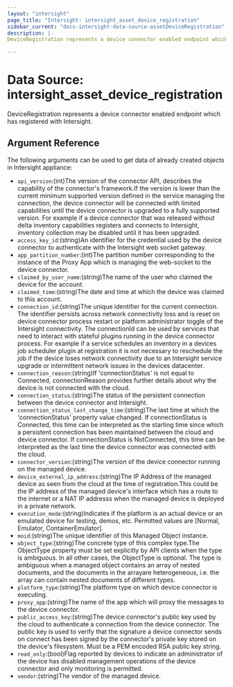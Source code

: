 ```yaml
---
layout: "intersight"
page_title: "Intersight: intersight_asset_device_registration"
sidebar_current: "docs-intersight-data-source-assetDeviceRegistration"
description: |-
DeviceRegistration represents a device connector enabled endpoint which has registered with Intersight.

---
```


# Data Source: intersight_asset_device_registration
DeviceRegistration represents a device connector enabled endpoint which has registered with Intersight.

## Argument Reference
The following arguments can be used to get data of already created objects in Intersight appliance:
* `api_version`:(int)The version of the connector API, describes the capability of the connector's framework.If the version is lower than the current minimum supported version defined in the service managing the connection, the device connector will be connected with limited capabilities until the device connector is upgraded to a fully supported version. For example if a device connector that was released without delta inventory capabilities registers and connects to Intersight, inventory collection may be disabled until it has been upgraded.
* `access_key_id`:(string)An identifier for the credential used by the device connector to authenticate with the Intersight web socket gateway.
* `app_partition_number`:(int)The partition number corresponding to the instance of the Proxy App which is managing the web-socket to the device connector.
* `claimed_by_user_name`:(string)The name of the user who claimed the device for the account.
* `claimed_time`:(string)The date and time at which the device was claimed to this account.
* `connection_id`:(string)The unique identifier for the current connection. The identifier persists across network connectivity loss and is reset on device connector process restart or platform administrator toggle of the Intersight connectivity. The connectionId can be used by services that need to interact with stateful plugins running in the device connector process. For example if a service schedules an inventory in a devices job scheduler plugin at registration it is not necessary to reschedule the job if the device loses network connectivity due to an Intersight service upgrade or intermittent network issues in the devices datacenter.
* `connection_reason`:(string)If 'connectionStatus' is not equal to Connected, connectionReason provides further details about why the device is not connected with the cloud.
* `connection_status`:(string)The status of the persistent connection between the device connector and Intersight.
* `connection_status_last_change_time`:(string)The last time at which the 'connectionStatus' property value changed. If connectionStatus is Connected, this time can be interpreted as the starting time since which a persistent connection has been maintained between the cloud and device connector. If connectionStatus is NotConnected, this time can be interpreted as the last time the device connector was connected with the cloud.
* `connector_version`:(string)The version of the device connector running on the managed device.
* `device_external_ip_address`:(string)The IP Address of the managed device as seen from the cloud at the time of registration.This could be the IP address of the managed device's interface which has a route to the internet or a NAT IP addresss when the managed device is deployed in a private network.
* `execution_mode`:(string)Indicates if the platform is an actual device or an emulated device for testing, demos, etc. Permitted values are [Normal, Emulator, ContainerEmulator].
* `moid`:(string)The unique identifier of this Managed Object instance.
* `object_type`:(string)The concrete type of this complex type.The ObjectType property must be set explicitly by API clients when the type is ambiguous. In all other cases, the ObjectType is optional. The type is ambiguous when a managed object contains an array of nested documents, and the documents in the arrayare heterogeneous, i.e. the array can contain nested documents of different types.
* `platform_type`:(string)The platform type on which device connector is executing.
* `proxy_app`:(string)The name of the app which will proxy the messages to the device connector.
* `public_access_key`:(string)The device connector's public key used by the cloud to authenticate a connection from the device connector. The public key is used to verify that the signature a device connector sends on connect has been signed by the connector's private key stored on the device's filesystem. Must be a PEM encoded RSA public key string.
* `read_only`:(bool)Flag reported by devices to indicate an administrator of the device has disabled management operations of the device connector and only monitoring is permitted.
* `vendor`:(string)The vendor of the managed device.
